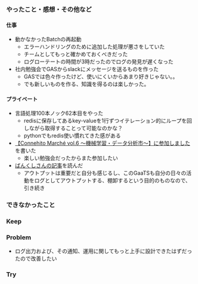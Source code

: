 ### やったこと・感想・その他など

#### 仕事

- 動かなかったBatchの再起動
  - エラーハンドリングのために追加した処理が悪さをしていた
  - チームとしてもっと確かめておくべきだった
  - ログローテートの時間が3時だったのでログの発見が遅くなった
- 社内勉強会でGASからslackにメッセージを送るものを作った
  - GASでは色々作ったけど、使いにくいからあまり好きじゃない。。
  - でも新しいものを作る、知識を得るのは楽しかった。

#### プライベート

- 言語処理100本ノック62本目をやった
  - redisに保存してあるkey-valueを1行ずつイテレーション的にループを回しながら取得することって可能なのかな？
  - pythonでもredis使い慣れてきた感がある
- [【Connehito Marché vol.6 〜機械学習・データ分析市〜】に参加しました](https://kzk0829.hatenablog.com/entry/2019/11/06/182904)を書いた
  - 楽しい勉強会だったからまた参加したい
- [ばんくしさんの記事](https://twitter.com/cuzkop/status/1192011810913697792?s=20)を読んだ
  - アウトプットは重要だと自分も感じるし、このGaaTSも自分の日々の活動をログとしてアウトプットする、棚卸するという目的のものなので、引き続き


### できなかったこと


### Keep


### Problem 

- ログ出力および、その通知、運用に関してもっと上手に設計できたはずだったので改善したい



### Try


